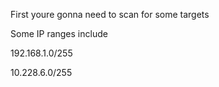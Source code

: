 First youre gonna need to scan for some targets

Some IP ranges include

192.168.1.0/255

10.228.6.0/255
